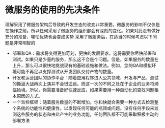 # 微服务的使用的先决条件
理解采用了微服务架构后导致的开发生态的改变非常重要。微服务的影响不仅仅是在操作之前。所以任何采用了微服务的组织都会有深刻的变化。如果对此没有做好充分的准备，哪怕优势也会变成劣势
采用了微服务后，在适当的时候考虑以下问题是非常明智的
+ 部署和QA：需求将变得更加苛刻，更快的发展要求。这将需要你尽快部署和测试。如果只是少量的服务，那么这不会是个问题。但是，如果服务的数量在上升，那么可以很快地挑战现有的基础设施和做法。例如，您的QA和模拟环境可能不再足以支撑测试从开发团队交付产物的数量。
+ 开发和运营团队的协作平台：随着应用程序进入公共领域，开发与产品、测试的撕逼大战再次上演并不会很遥远。而这一次的不同之处在于企业的业务将濒临险境。所以，你需要准备好快速反应，如果需要用一种自动化的查找问题根本原因的方式。
+ 一个监控框架：随着服务数量的不断增加，你和快就会需要一种方式去检测整个系统的功能性和健康性，以发现任何可能的瓶颈或问题。没有任何手段来监测这些服务的状态和由此产生的业务功能，任何团队都不可能采取积极主动的部署方法
